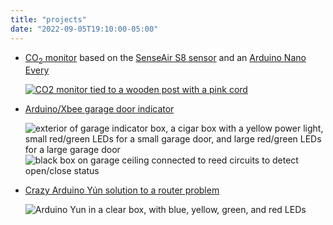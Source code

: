 ```yaml
---
title: "projects"
date: "2022-09-05T19:10:00-05:00"
---
```


- [CO<sub>2</sub> monitor](https://karlduino.org/CO2monitor) based on the
  [SenseAir S8
  sensor](https://senseair.com/products/size-counts/s8-lp/) and an [Arduino Nano Every](https://store.arduino.cc/products/arduino-nano-every)

  [![CO2 monitor tied to a wooden post with a pink cord](https://karlduino.org/CO2monitor/docs/pics/co2monitor_sm.jpg)](https://karlduino.org/CO2monitor/docs/pics/co2monitor.jpg)

- [Arduino/Xbee garage door indicator](https://karlduino.wordpress.com/2012/09/23/arduinoxbee-garage-door-indicator/)

  ![exterior of garage indicator box, a cigar box with a yellow power light, small red/green LEDs for a small garage door, and large red/green LEDs for a large garage door](https://karlduino.files.wordpress.com/2012/09/indicators_exterior.jpg?w=300&h=225)
  ![black box on garage ceiling connected to reed circuits to detect open/close status](https://karlduino.files.wordpress.com/2012/09/remote_installed.jpg?w=300&h=225)

- [Crazy Arduino Yún solution to a router problem](https://karlduino.wordpress.com/2014/01/08/crazy-arduino-yun-solution-to-a-router-problem/u)

  ![Arduino Yun in a clear box, with blue, yellow, green, and red LEDs](https://karlduino.files.wordpress.com/2014/01/arduino_yun_1.jpg?w=450&h=337)
